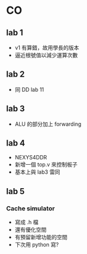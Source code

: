 # CO

## lab 1

- v1 有算錯，故用學長的版本
- 逼近根號值以減少運算次數

## lab 2

- 同 DD lab 11

## lab 3

- ALU 的部分加上 forwarding

## lab 4

- NEXYS4DDR
- 新增一個 top.v 來控制板子
- 基本上與 lab3 雷同

## lab 5

### Cache simulator

- 寫成 .h 檔
- 還有優化空間
- 有預留新增功能的空間
- 下次用 python 寫?
